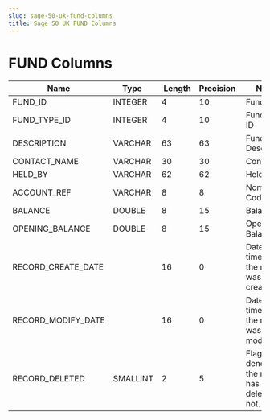 ```yaml
---
slug: sage-50-uk-fund-columns
title: Sage 50 UK FUND Columns
---
```

# FUND Columns

| Name | Type  |  Length | Precision  |  Notes  | Example |
| --- | --- | --- | --- | --- | --- |
| FUND_ID | INTEGER | 4 | 10 | Fund ID |  |
| FUND_TYPE_ID | INTEGER | 4 | 10 | Fund Type ID |  |
| DESCRIPTION | VARCHAR | 63 | 63 | Fund Description |  |
| CONTACT_NAME | VARCHAR | 30 | 30 | Contact |  |
| HELD_BY | VARCHAR | 62 | 62 | Held By |  |
| ACCOUNT_REF | VARCHAR | 8 | 8 | Nominal Code |  |
| BALANCE | DOUBLE | 8 | 15 | Balance |  |
| OPENING_BALANCE | DOUBLE | 8 | 15 | Opening Balance |  |
| RECORD_CREATE_DATE |  | 16 | 0 | Date and time when the record was created. |  |
| RECORD_MODIFY_DATE |  | 16 | 0 | Date and time when the record was modified. |  |
| RECORD_DELETED | SMALLINT | 2 | 5 | Flag denoting if the record has been deleted or not. |  |
